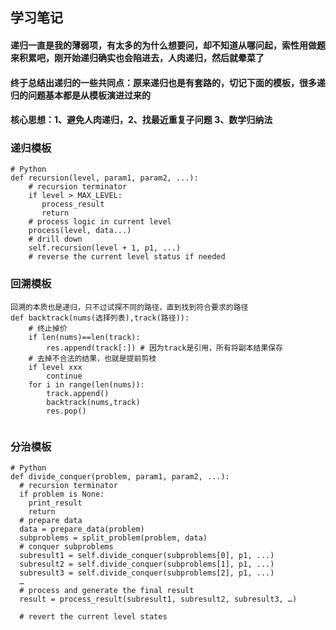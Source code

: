 ## 学习笔记
#### 递归一直是我的薄弱项，有太多的为什么想要问，却不知道从哪问起，索性用做题来积累吧，刚开始递归确实也会陷进去，人肉递归，然后就晕菜了
#### 终于总结出递归的一些共同点：原来递归也是有套路的，切记下面的模板，很多递归的问题基本都是从模板演进过来的
#### 核心思想：1、避免人肉递归，2、找最近重复子问题 3、数学归纳法
### 递归模板
```
# Python
def recursion(level, param1, param2, ...): 
    # recursion terminator 
    if level > MAX_LEVEL: 
	   process_result 
	   return 
    # process logic in current level 
    process(level, data...) 
    # drill down 
    self.recursion(level + 1, p1, ...) 
    # reverse the current level status if needed
```


### 回溯模板
```
回溯的本质也是递归，只不过试探不同的路径，直到找到符合要求的路径
def backtrack(nums(选择列表),track(路径)):
    # 终止掉价
    if len(nums)==len(track):
        res.append(track[:]) # 因为track是引用，所有将副本结果保存
    # 去掉不合法的结果，也就是提前剪枝
    if level xxx
        continue
    for i in range(len(nums)):
        track.append()
        backtrack(nums,track)
        res.pop() 
    
```
### 分治模板
```
# Python
def divide_conquer(problem, param1, param2, ...): 
  # recursion terminator 
  if problem is None: 
	print_result 
	return 
  # prepare data 
  data = prepare_data(problem) 
  subproblems = split_problem(problem, data) 
  # conquer subproblems 
  subresult1 = self.divide_conquer(subproblems[0], p1, ...) 
  subresult2 = self.divide_conquer(subproblems[1], p1, ...) 
  subresult3 = self.divide_conquer(subproblems[2], p1, ...) 
  …
  # process and generate the final result 
  result = process_result(subresult1, subresult2, subresult3, …)
	
  # revert the current level states

```